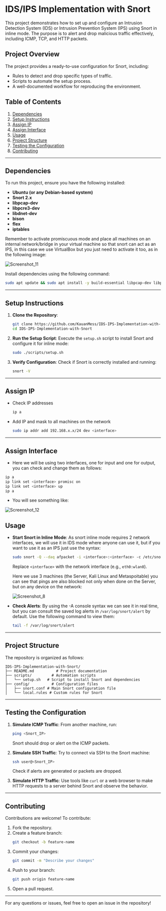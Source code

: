 # IDS/IPS Implementation with Snort

This project demonstrates how to set up and configure an Intrusion Detection System (IDS) or Intrusion Prevention System (IPS) using Snort in inline mode. The purpose is to alert and drop malicious traffic effectively, including ICMP, TCP, and HTTP packets.

## Project Overview

The project provides a ready-to-use configuration for Snort, including:

- Rules to detect and drop specific types of traffic.
- Scripts to automate the setup process.
- A well-documented workflow for reproducing the environment.

## Table of Contents

1. [Dependencies](#dependencies)
2. [Setup Instructions](#setup-instructions)
3. [Assign IP](#assign-ip)
4. [Assign Interface](#assign-interface)
5. [Usage](#usage)
6. [Project Structure](#project-structure)
7. [Testing the Configuration](#testing-the-configuration)
8. [Contributing](#contributing)

---

## Dependencies

To run this project, ensure you have the following installed:

- **Ubuntu (or any Debian-based system)**
- **Snort 2.x**
- **libpcap-dev**
- **libpcre3-dev**
- **libdnet-dev**
- **bison**
- **flex**
- **iptables**

Remember to activate promiscuous mode and place all machines on an internal network/bridge in your virtual machine so that snort can act as an IPS, in this case we use VirtualBox but you just need to activate it too, as in the following image:

![Screenshot_11](https://github.com/user-attachments/assets/4d677551-db38-4cde-9de3-389098a982e4)


Install dependencies using the following command:

```bash
sudo apt update && sudo apt install -y build-essential libpcap-dev libpcre3-dev libdnet-dev bison flex iptables
```

---

## Setup Instructions

1. **Clone the Repository**:

   ```bash
   git clone https://github.com/KauanMess/IDS-IPS-Implementation-with-Snort.git
   cd IDS-IPS-Implementation-with-Snort
   ```

2. **Run the Setup Script**: Execute the `setup.sh` script to install Snort and configure it for inline mode:

   ```bash
   sudo ./scripts/setup.sh
   ```

3. **Verify Configuration**: Check if Snort is correctly installed and running:

   ```bash
   snort -V
   ```

---

## Assign IP

- Check IP addresses
  ```bash
  ip a
  ```
- Add IP and mask to all machines on the network
  ```bash
  sudo ip addr add 192.168.x.x/24 dev <interface>
  ```
  
---
## Assign Interface

- Here we will be using two interfaces, one for input and one for output, you can check and change them as follows:
```bash
ip a
ip link set <interface> promisc on
ip link set <interface> up
ip a
```
- You will see something like:

![Screenshot_12](https://github.com/user-attachments/assets/afa33063-0a8f-4a8a-9a93-c00e04e72cb7)

## Usage

- **Start Snort in Inline Mode**:
  As snort inline mode requires 2 network interfaces, we will use it in IDS mode where anyone can use it, but if you want to use it as an IPS just use the syntax:
  ```bash
  sudo snort -Q --daq afpacket -i <interface>:<interface> -c /etc/snort/snort.conf -A console
  ```

  Replace `<interface>` with the network interface (e.g., `eth0:wlan0`).

  Here we use 3 machines (the Server, Kali Linux and Metaspoitable) you can see that pings are also blocked not only when done on the Server, but on any device on the network:

  ![Screenshot_8](https://github.com/user-attachments/assets/d609113b-1918-468f-b79a-141bda57613c)


- **Check Alerts**: By using the -A console syntax we can see it in real time, but you can consult the saved log alerts in `/var/log/snort/alert` by default. Use the following command to view them:

  ```bash
  tail -f /var/log/snort/alert
  ```

---

## Project Structure

The repository is organized as follows:

```
IDS-IPS-Implementation-with-Snort/
├── README.md          # Project documentation
├── scripts/         # Automation scripts
│   └── setup.sh   # Script to install Snort and dependencies
├── config/          # Configuration files
│   ├── snort.conf # Main Snort configuration file
│   └── local.rules # Custom rules for Snort
```

---

## Testing the Configuration

1. **Simulate ICMP Traffic**: From another machine, run:

   ```bash
   ping <Snort_IP>
   ```

   Snort should drop or alert on the ICMP packets.

2. **Simulate SSH Traffic**: Try to connect via SSH to the Snort machine:

   ```bash
   ssh user@<Snort_IP>
   ```

   Check if alerts are generated or packets are dropped.

3. **Simulate HTTP Traffic**: Use tools like `curl` or a web browser to make HTTP requests to a server behind Snort and observe the behavior.

---

## Contributing

Contributions are welcome! To contribute:

1. Fork the repository.
2. Create a feature branch:
   ```bash
   git checkout -b feature-name
   ```
3. Commit your changes:
   ```bash
   git commit -m "Describe your changes"
   ```
4. Push to your branch:
   ```bash
   git push origin feature-name
   ```
5. Open a pull request.

---
For any questions or issues, feel free to open an issue in the repository!
